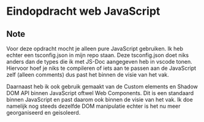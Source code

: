 # Eindopdracht web JavaScript

## Note

Voor deze opdracht mocht je alleen pure JavaScript gebruiken. Ik heb echter een tsconfig.json in mijn repo staan. Deze tsconfig.json doet niks anders dan de types die ik met JS-Doc aangegeven heb in vscode tonen. Hiervoor hoef je niks te compileren of iets aan te passen aan de JavaScript zelf (alleen comments) dus past het binnen de visie van het vak.

Daarnaast heb ik ook gebruik gemaakt van de Custom elements en Shadow DOM API binnen JavaScript oftwel Web Components. Dit is een standaard binnen JavaScript en past daarom ook binnen de visie van het vak. Ik doe namelijk nog steeds dezelfde DOM manipulatie echter is het nu meer georganiseerd en geisoleerd.
